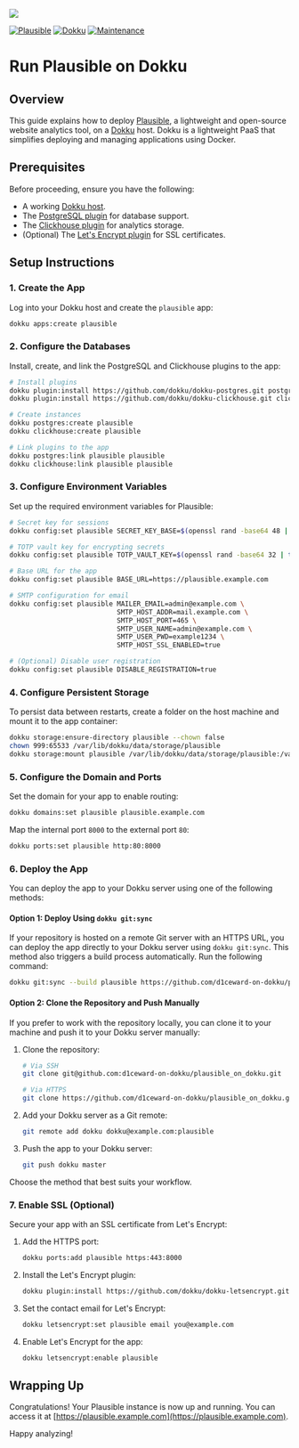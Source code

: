 ![](.github/images/repo_header.png)

[![Plausible](https://img.shields.io/badge/Plausible-3.0.1-blue.svg)](https://github.com/plausible/analytics/releases/tag/v3.0.1)
[![Dokku](https://img.shields.io/badge/Dokku-Repo-blue.svg)](https://github.com/dokku/dokku)
[![Maintenance](https://img.shields.io/badge/Maintained%3F-yes-green.svg)](https://github.com/d1ceward-on-dokku/plausible_on_dokku/graphs/commit-activity)

# Run Plausible on Dokku

## Overview

This guide explains how to deploy [Plausible](https://plausible.io/), a lightweight and open-source website analytics tool, on a [Dokku](https://dokku.com/) host. Dokku is a lightweight PaaS that simplifies deploying and managing applications using Docker.

## Prerequisites

Before proceeding, ensure you have the following:

- A working [Dokku host](https://dokku.com/docs/getting-started/installation/).
- The [PostgreSQL plugin](https://github.com/dokku/dokku-postgres) for database support.
- The [Clickhouse plugin](https://github.com/dokku/dokku-clickhouse) for analytics storage.
- (Optional) The [Let's Encrypt plugin](https://github.com/dokku/dokku-letsencrypt) for SSL certificates.

## Setup Instructions

### 1. Create the App

Log into your Dokku host and create the `plausible` app:

```bash
dokku apps:create plausible
```

### 2. Configure the Databases

Install, create, and link the PostgreSQL and Clickhouse plugins to the app:

```bash
# Install plugins
dokku plugin:install https://github.com/dokku/dokku-postgres.git postgres
dokku plugin:install https://github.com/dokku/dokku-clickhouse.git clickhouse

# Create instances
dokku postgres:create plausible
dokku clickhouse:create plausible

# Link plugins to the app
dokku postgres:link plausible plausible
dokku clickhouse:link plausible plausible
```

### 3. Configure Environment Variables

Set up the required environment variables for Plausible:

```bash
# Secret key for sessions
dokku config:set plausible SECRET_KEY_BASE=$(openssl rand -base64 48 | tr -d '\n')

# TOTP vault key for encrypting secrets
dokku config:set plausible TOTP_VAULT_KEY=$(openssl rand -base64 32 | tr -d '\n')

# Base URL for the app
dokku config:set plausible BASE_URL=https://plausible.example.com

# SMTP configuration for email
dokku config:set plausible MAILER_EMAIL=admin@example.com \
                           SMTP_HOST_ADDR=mail.example.com \
                           SMTP_HOST_PORT=465 \
                           SMTP_USER_NAME=admin@example.com \
                           SMTP_USER_PWD=example1234 \
                           SMTP_HOST_SSL_ENABLED=true

# (Optional) Disable user registration
dokku config:set plausible DISABLE_REGISTRATION=true
```

### 4. Configure Persistent Storage

To persist data between restarts, create a folder on the host machine and mount it to the app container:

```bash
dokku storage:ensure-directory plausible --chown false
chown 999:65533 /var/lib/dokku/data/storage/plausible
dokku storage:mount plausible /var/lib/dokku/data/storage/plausible:/var/lib/plausible
```

### 5. Configure the Domain and Ports

Set the domain for your app to enable routing:

```bash
dokku domains:set plausible plausible.example.com
```

Map the internal port `8000` to the external port `80`:

```bash
dokku ports:set plausible http:80:8000
```

### 6. Deploy the App

You can deploy the app to your Dokku server using one of the following methods:

#### Option 1: Deploy Using `dokku git:sync`

If your repository is hosted on a remote Git server with an HTTPS URL, you can deploy the app directly to your Dokku server using `dokku git:sync`. This method also triggers a build process automatically. Run the following command:

```bash
dokku git:sync --build plausible https://github.com/d1ceward-on-dokku/plausible_on_dokku.git
```

#### Option 2: Clone the Repository and Push Manually

If you prefer to work with the repository locally, you can clone it to your machine and push it to your Dokku server manually:

1. Clone the repository:

    ```bash
    # Via SSH
    git clone git@github.com:d1ceward-on-dokku/plausible_on_dokku.git

    # Via HTTPS
    git clone https://github.com/d1ceward-on-dokku/plausible_on_dokku.git
    ```

2. Add your Dokku server as a Git remote:

    ```bash
    git remote add dokku dokku@example.com:plausible
    ```

3. Push the app to your Dokku server:

    ```bash
    git push dokku master
    ```

Choose the method that best suits your workflow.

### 7. Enable SSL (Optional)

Secure your app with an SSL certificate from Let's Encrypt:

1. Add the HTTPS port:

    ```bash
    dokku ports:add plausible https:443:8000
    ```

2. Install the Let's Encrypt plugin:

    ```bash
    dokku plugin:install https://github.com/dokku/dokku-letsencrypt.git
    ```

3. Set the contact email for Let's Encrypt:

    ```bash
    dokku letsencrypt:set plausible email you@example.com
    ```

4. Enable Let's Encrypt for the app:

    ```bash
    dokku letsencrypt:enable plausible
    ```

## Wrapping Up

Congratulations! Your Plausible instance is now up and running. You can access it at [https://plausible.example.com](https://plausible.example.com).

Happy analyzing!
